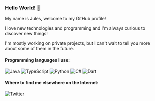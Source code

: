 ### Hello World! 👋

My name is Jules, welcome to my GitHub profile!

I love new technologies and programming and I'm always curious to discover new things!

I'm mostly working on private projects, but I can't wait to tell you more about some of them in the future.

#### Programming languages I use:

![Java](https://img.shields.io/badge/Java-ED8B00?style=for-the-badge&logo=openjdk&logoColor=white) ![TypeScript]( 	https://img.shields.io/badge/TypeScript-007ACC?style=for-the-badge&logo=typescript&logoColor=white) ![Python](https://img.shields.io/badge/Python-3776AB?style=for-the-badge&logo=python&logoColor=white) ![C#](https://img.shields.io/badge/C%23-239120?style=for-the-badge&logo=c-sharp&logoColor=white) ![Dart](https://img.shields.io/badge/Dart-0175C2?style=for-the-badge&logo=dart&logoColor=white)

#### Where to find me elsewhere on the Internet:

[![Twitter](https://img.shields.io/badge/Twitter-1DA1F2?style=for-the-badge&logo=twitter&logoColor=white)](https://twitter.com/julesgdn)
